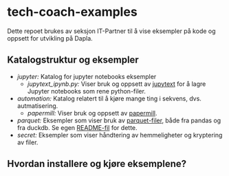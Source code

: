 # tech-coach-examples

Dette repoet brukes av seksjon IT-Partner til å vise eksempler på kode og oppsett
for utvikling på Dapla.

## Katalogstruktur og eksempler

- _jupyter:_ Katalog for jupyter notebooks eksempler
  - _jupytext_ipynb.py:_ Viser bruk og oppsett av [jupytext]
    for å lagre Jupyter notebooks som rene python-filer.
- _automation:_ Katalog relatert til å kjøre mange ting i sekvens, dvs. autmatisering.
  - _papermill:_ Viser bruk og oppsett av [papermill].
- _parquet:_ Eksempler som viser bruk av [parquet-filer], både fra pandas og fra
  duckdb. Se egen [README-fil](./parquet/README.md) for dette.
- _secret:_ Eksempler som viser håndtering av hemmeligheter og kryptering
  av filer.

[jupytext]: https://github.com/mwouts/jupytext#readme
[papermill]: https://papermill.readthedocs.io/en/latest/
[parquet-filer]: https://www.databricks.com/glossary/what-is-parquet

## Hvordan installere og kjøre eksemplene?
